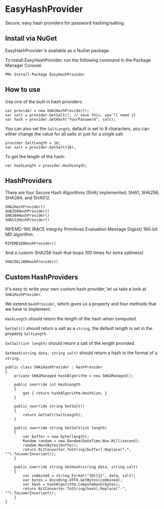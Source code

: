 # EasyHashProvider

Secure, easy hash providers for password hashing/salting.

## Install via NuGet

EasyHashProvider is available as a NuGet package.  

To install EasyHashProvider, run the following command in the Package Manager Console

    PM> Install-Package EasyHashProvider

## How to use

Use one of the built in hash providers:

    var provider = new SHA1HashProvider();
    var salt = provider.GetSalt(); // save this, you'll need it
    var hash = provider.GetHash("YourPassword", salt);

You can also set the `SaltLength`, default is set to 8 characters, you can either change the value for all salts or just for a single salt.

    provider.SaltLength = 16; 
    var salt = provider.GetSalt(16);

To get the length of the hash:

    var hashLength = provider.HashLength;

## HashProviders

There are four Secure Hash Algorithms (SHA) implemented; SHA1, SHA256, SHA384, and SHA512.

    SHA1HashProvider()
    SHA256HashProvider()
    SHA384HashProvider()
    SHA512HashProvider()

RIPEMD-160 (RACE Integrity Primitives Evaluation Message Digest) 160-bit MD algorithm.

    RIPEMD160HashProvider()

And a custom SHA256 hash that loops 100 times for extra saltiness!

    SHA256L100HashProvider()

## Custom HashProviders

It's easy to write your own custom hash provider, let us take a look at `SHA1HashProvider`.

We extend `HashProvider`, which gives us a property and four methods that we have to implement.

`HashLength` should return the length of the hash when computed.

`GetSalt()` should return a salt as a `string`, the default length is set in the property `SaltLength`.

`GetSalt(int length)` should return a salt of the length provided.

`GetHash(string data, string salt)` should return a hash in the format of a `string`.


    public class SHA1HashProvider : HashProvider
    {
        private SHA1Managed hashAlgorithm = new SHA1Managed();

        public override int HashLength
        {
            get { return hashAlgorithm.HashSize; }
        }

        public override string GetSalt()
        {
            return GetSalt(SaltLength);
        }

        public override string GetSalt(int length)
        {
            var buffer = new byte[length];
            Random random = new Random(DateTime.Now.Millisecond);
            random.NextBytes(buffer);
            return BitConverter.ToString(buffer).Replace("-", "").ToLowerInvariant();
        }

        public override string GetHash(string data, string salt)
        {
            var combined = string.Format("{0}{1}", data, salt);
            var bytes = Encoding.UTF8.GetBytes(combined);
            var hash = hashAlgorithm.ComputeHash(bytes);
            return BitConverter.ToString(hash).Replace("-", "").ToLowerInvariant();
        }
    }